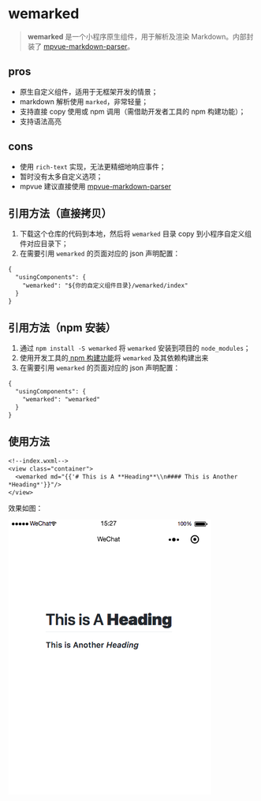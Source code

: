 # wemarked 
> **wemarked** 是一个小程序原生组件，用于解析及渲染 Markdown。内部封装了 [mpvue-markdown-parser](https://github.com/dwqs/mpvue-markdown-parser)。

## pros
- 原生自定义组件，适用于无框架开发的情景；
- markdown 解析使用 `marked`，非常轻量；
- 支持直接 copy 使用或 npm 调用（需借助开发者工具的 npm 构建功能）；
- 支持语法高亮

## cons
- 使用 `rich-text` 实现，无法更精细地响应事件；
- 暂时没有太多自定义选项；
- mpvue 建议直接使用 [mpvue-markdown-parser](https://github.com/dwqs/mpvue-markdown-parser)

## 引用方法（直接拷贝）
1. 下载这个仓库的代码到本地，然后将 `wemarked` 目录 copy 到小程序自定义组件对应目录下；
2. 在需要引用 `wemarked` 的页面对应的 json 声明配置：
```
{
  "usingComponents": {
    "wemarked": "${你的自定义组件目录}/wemarked/index"
  }
}
```

## 引用方法（npm 安装）
1. 通过 `npm install -S wemarked` 将 `wemarked` 安装到项目的 `node_modules`；
2. 使用开发工具的[ npm 构建功能](https://developers.weixin.qq.com/miniprogram/dev/devtools/npm.html)将 `wemarked` 及其依赖构建出来
3. 在需要引用 `wemarked` 的页面对应的 json 声明配置：
```
{
  "usingComponents": {
    "wemarked": "wemarked"
  }
}
```

## 使用方法
```
<!--index.wxml-->
<view class="container">
  <wemarked md="{{'# This is A **Heading**\\n#### This is Another *Heading*'}}"/>
</view>
```

效果如图：

![](./preview.png)
